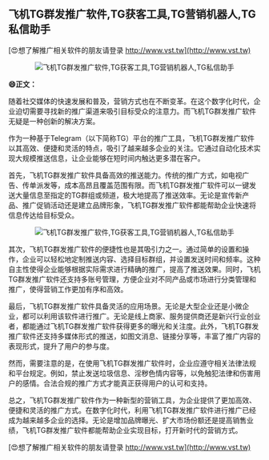 ## **飞机TG群发推广软件,TG获客工具,TG营销机器人,TG私信助手**

[😍想了解推广相关软件的朋友请登录 http://www.vst.tw](http://www.vst.tw)

 <center><img src="https://vst.tw/MP4/tuiguang/png/2.png" alt="飞机TG群发推广软件,TG获客工具,TG营销机器人,TG私信助手"></center>

**😄正文：**

随着社交媒体的快速发展和普及，营销方式也在不断变革。在这个数字化时代，企业迫切需要寻找新的推广渠道来吸引目标受众的注意力。而飞机TG群发推广软件无疑是一种创新的解决方案。

作为一种基于Telegram（以下简称TG）平台的推广工具，飞机TG群发推广软件以其高效、便捷和灵活的特点，吸引了越来越多企业的关注。它通过自动化技术实现大规模推送信息，让企业能够在短时间内触达更多潜在客户。

首先，飞机TG群发推广软件具备高效的推送能力。传统的推广方式，如电视广告、传单派发等，成本高昂且覆盖范围有限。而飞机TG群发推广软件可以一键发送大量信息至指定的TG群组或频道，极大地提高了推送效率。无论是宣传新产品、推广促销活动还是建立品牌形象，飞机TG群发推广软件都能帮助企业快速将信息传达给目标受众。

 <center><img src="https://vst.tw/MP4/tuiguang/png/2.png" alt="飞机TG群发推广软件,TG获客工具,TG营销机器人,TG私信助手"></center>

其次，飞机TG群发推广软件的便捷性也是其吸引力之一。通过简单的设置和操作，企业可以轻松地定制推送内容、选择目标群组，并设置发送时间和频率。这种自主性使得企业能够根据实际需求进行精确的推广，提高了推送效果。同时，飞机TG群发推广软件还支持多账号管理，方便企业对不同产品或市场进行分类管理和推广，使得营销工作更加有序和高效。

最后，飞机TG群发推广软件具备灵活的应用场景。无论是大型企业还是小微企业，都可以利用该软件进行推广。无论是线上商家、服务提供商还是新兴行业创业者，都能通过飞机TG群发推广软件获得更多的曝光和关注度。此外，飞机TG群发推广软件还支持多媒体形式的推送，如图文消息、链接分享等，丰富了推广内容的表现形式，提升了用户的参与度。

然而，需要注意的是，在使用飞机TG群发推广软件时，企业应遵守相关法律法规和平台规定。例如，禁止发送垃圾信息、淫秽色情内容等，以免触犯法律和伤害用户的感情。合法合规的推广方式才能真正获得用户的认可和支持。

总之，飞机TG群发推广软件作为一种新型的营销工具，为企业提供了更加高效、便捷和灵活的推广方式。在数字化时代，利用飞机TG群发推广软件进行推广已经成为越来越多企业的选择。无论是增加品牌曝光、扩大市场份额还是提高销售业绩，飞机TG群发推广软件都能帮助企业实现目标，打开新时代的营销方式。

[😍想了解推广相关软件的朋友请登录 http://www.vst.tw](http://www.vst.tw)



